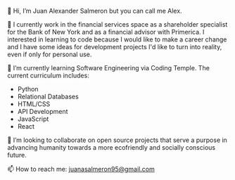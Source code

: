 👋 Hi, I’m Juan Alexander Salmeron but you can call me Alex. 

👀 I currently work in the financial services space as a shareholder specialist for the Bank of New York and as a financial advisor with Primerica. I interested in learning to code because I would like to make a career change and I have some ideas for development projects I'd like to turn into reality, even if only for personal use.

🌱 I’m currently learning Software Engineering via Coding Temple. The current curriculum includes:
- Python
- Relational Databases
- HTML/CSS
- API Development
- JavaScript
- React
  
💞️ I’m looking to collaborate on open source projects that serve a purpose in advancing humanity towards a more ecofriendly and socially conscious future. 

📫 How to reach me: juanasalmeron95@gmail.com

<!---
chander95/chander95 is a ✨ special ✨ repository because its `README.md` (this file) appears on your GitHub profile.
You can click the Preview link to take a look at your changes.
--->

